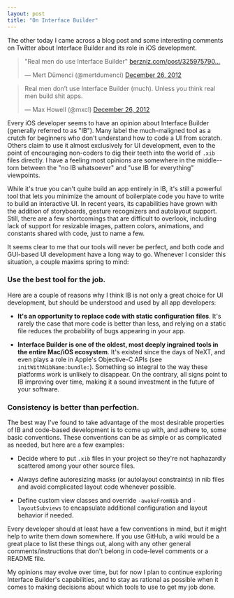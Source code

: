 ```yaml
---
layout: post
title: "On Interface Builder"
---
```


The other today I came across a blog post and some interesting comments on Twitter about Interface Builder and its role in iOS development.

<blockquote class="twitter-tweet"><p>"Real men do use Interface Builder" <a href="http://t.co/gU7cikqW" title="http://berzniz.com/post/32597579083/8-reasons-why-real-men-do-use-interface-builder">berzniz.com/post/325975790…</a></p>&mdash; Mert Dümenci (@mertdumenci) <a href="https://twitter.com/mertdumenci/status/283962767852056578" data-datetime="2012-12-26T15:49:34+00:00">December 26, 2012</a></blockquote>

<blockquote class="twitter-tweet"><p>Real men don’t use Interface Builder (much). Unless you think real men build shit apps.</p>&mdash; Max Howell (@mxcl) <a href="https://twitter.com/mxcl/status/283990082149572610" data-datetime="2012-12-26T17:38:06+00:00">December 26, 2012</a></blockquote>

Every iOS developer seems to have an opinion about Interface Builder (generally referred to as "IB"). Many label the much-maligned tool as a crutch for beginners who don't understand how to code a UI from scratch. Others claim to use it almost exclusively for UI development, even to the point of encouraging non-coders to dig their teeth into the world of `.xib` files directly. I have a feeling most opinions are somewhere in the middle--torn between the "no IB whatsoever" and "use IB for everything" viewpoints.

While it's true you can't quite build an app entirely in IB, it's still a powerful tool that lets you minimize the amount of boilerplate code you have to write to build an interactive UI. In recent years, its capabilities have grown with the addition of storyboards, gesture recognizers and autolayout support. Still, there are a few shortcomings that are difficult to overlook, including lack of support for resizable images, pattern colors, animations, and constants shared with code, just to name a few.

It seems clear to me that our tools will never be perfect, and both code and GUI-based UI development have a long way to go. Whenever I consider this situation, a couple maxims spring to mind:

### Use the best tool for the job.

Here are a couple of reasons why I think IB is not only a great choice for UI development, but should be understood and used by all app developers:

* **It's an opportunity to replace code with static configuration files**. It's rarely the case that more code is better than less, and relying on a static file reduces the probability of bugs appearing in your app.

* **Interface Builder is one of the oldest, most deeply ingrained tools in the entire Mac/iOS ecosystem**. It's existed since the days of NeXT, and even plays a role in Apple's Objective-C APIs (see `initWithNibName:bundle:`). Something so integral to the way these platforms work is unlikely to disappear. On the contrary, all signs point to IB improving over time, making it a sound investment in the future of your software.

### Consistency is better than perfection.

The best way I've found to take advantage of the most desirable properties of IB and code-based development is to come up with, and adhere to, some basic conventions. These conventions can be as simple or as complicated as needed, but here are a few examples:

* Decide where to put `.xib` files in your project so they're not haphazardly scattered among your other source files.

* Always define autoresizing masks (or autolayout constraints) in nib files and avoid complicated layout code whenever possible.

* Define custom view classes and override `-awakeFromNib` and `-layoutSubviews` to encapsulate additional configuration and layout behavior if needed.

Every developer should at least have a few conventions in mind, but it might help to write them down somewhere. If you use GitHub, a wiki would be a great place to list these things out, along with any other general comments/instructions that don't belong in code-level comments or a README file.

My opinions may evolve over time, but for now I plan to continue exploring Interface Builder's capabilities, and to stay as rational as possible when it comes to making decisions about which tools to use to get my job done.
